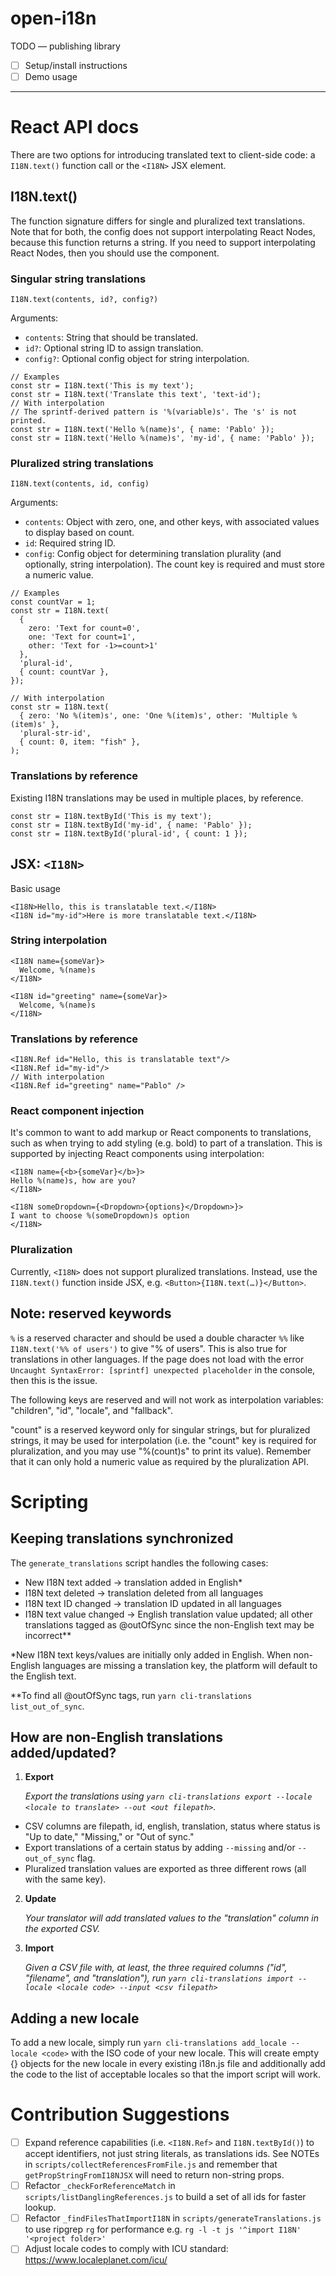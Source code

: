 # open-i18n

TODO — publishing library

- [ ] Setup/install instructions
- [ ] Demo usage

---

# React API docs

There are two options for introducing translated text to client-side code: a `I18N.text()` function call or the `<I18N>` JSX element.

## I18N.text()

The function signature differs for single and pluralized text translations. Note that for both, the config does not support interpolating React Nodes, because this function returns a string. If you need to support interpolating React Nodes, then you should use the <I18N> component.

### Singular string translations

```
I18N.text(contents, id?, config?)
```

Arguments:

- `contents`: String that should be translated.
- `id?`: Optional string ID to assign translation.
- `config?`: Optional config object for string interpolation.

```
// Examples
const str = I18N.text('This is my text');
const str = I18N.text('Translate this text', 'text-id');
// With interpolation
// The sprintf-derived pattern is '%(variable)s'. The 's' is not printed.
const str = I18N.text('Hello %(name)s', { name: 'Pablo' });
const str = I18N.text('Hello %(name)s', 'my-id', { name: 'Pablo' });
```

### Pluralized string translations

```
I18N.text(contents, id, config)
```

Arguments:

- `contents`: Object with zero, one, and other keys, with associated values to display based on count.
- `id`: Required string ID.
- `config`: Config object for determining translation plurality (and optionally, string interpolation). The count key is required and must store a numeric value.

```
// Examples
const countVar = 1;
const str = I18N.text(
  {
    zero: 'Text for count=0',
    one: 'Text for count=1',
    other: 'Text for -1>=count>1'
  },
  'plural-id',
  { count: countVar },
});

// With interpolation
const str = I18N.text(
  { zero: 'No %(item)s', one: 'One %(item)s', other: 'Multiple %(item)s' },
  'plural-str-id',
  { count: 0, item: "fish" },
);
```

### Translations by reference

Existing I18N translations may be used in multiple places, by reference.

```
const str = I18N.textById('This is my text');
const str = I18N.textById('my-id', { name: 'Pablo' });
const str = I18N.textById('plural-id', { count: 1 });
```

## JSX: `<I18N>`

Basic usage

```
<I18N>Hello, this is translatable text.</I18N>
<I18N id="my-id">Here is more translatable text.</I18N>
```

### String interpolation

```
<I18N name={someVar}>
  Welcome, %(name)s
</I18N>

<I18N id="greeting" name={someVar}>
  Welcome, %(name)s
</I18N>
```

### Translations by reference

```
<I18N.Ref id="Hello, this is translatable text"/>
<I18N.Ref id="my-id"/>
// With interpolation
<I18N.Ref id="greeting" name="Pablo" />
```

### React component injection

It's common to want to add markup or React components to translations, such as when trying to add styling (e.g. bold) to part of a translation. This is supported by injecting React components using interpolation:

```
<I18N name={<b>{someVar}</b>}>
Hello %(name)s, how are you?
</I18N>

<I18N someDropdown={<Dropdown>{options}</Dropdown>}>
I want to choose %(someDropdown)s option
</I18N>
```

### Pluralization

Currently, `<I18N>` does not support pluralized translations. Instead, use the `I18N.text()` function inside JSX, e.g. `<Button>{I18N.text(…)}</Button>`.

## Note: reserved keywords

`%` is a reserved character and should be used a double character `%%` like `I18N.text('%% of users')` to give "% of users". This is also true for translations in other languages. If the page does not load with the error `Uncaught SyntaxError: [sprintf] unexpected placeholder` in the console, then this is the issue.

The following keys are reserved and will not work as interpolation variables: "children", "id", "locale", and "fallback".

"count" is a reserved keyword only for singular strings, but for pluralized strings, it may be used for interpolation (i.e. the "count" key is required for pluralization, and you may use "%(count)s" to print its value). Remember that it can only hold a numeric value as required by the pluralization API.

# Scripting

## Keeping translations synchronized

The `generate_translations` script handles the following cases:

- New I18N text added → translation added in English\*
- I18N text deleted → translation deleted from all languages
- I18N text ID changed → translation ID updated in all languages
- I18N text value changed → English translation value updated; all other translations tagged as @outOfSync since the non-English text may be incorrect\*\*

\*New I18N text keys/values are initially only added in English. When non-English languages are missing a translation key, the platform will default to the English text.

\*\*To find all @outOfSync tags, run `yarn cli-translations list_out_of_sync`.

## How are non-English translations added/updated?

1. **Export**

   _Export the translations using `yarn cli-translations export --locale <locale to translate> --out <out filepath>`._

- CSV columns are filepath, id, english, translation, status where status is "Up to date," "Missing," or "Out of sync."
- Export translations of a certain status by adding `--missing` and/or `--out_of_sync` flag.
- Pluralized translation values are exported as three different rows (all with the same key).

2. **Update**

   _Your translator will add translated values to the "translation" column in the exported CSV._

3. **Import**

   _Given a CSV file with, at least, the three required columns ("id", "filename", and "translation"), run `yarn cli-translations import --locale <locale code> --input <csv filepath>`_

## Adding a new locale

To add a new locale, simply run `yarn cli-translations add_locale --locale <code>` with the ISO code of your new locale. This will create empty {} objects for the new locale in every existing i18n.js file and additionally add the code to the list of acceptable locales so that the import script will work.

# Contribution Suggestions

- [ ] Expand reference capabilities (i.e. `<I18N.Ref>` and `I18N.textById()`) to accept identifiers, not just string literals, as translations ids. See NOTEs in `scripts/collectReferencesFromFile.js` and remember that `getPropStringFromI18NJSX` will need to return non-string props.
- [ ] Refactor `_checkForReferenceMatch` in `scripts/listDanglingReferences.js` to build a set of all ids for faster lookup.
- [ ] Refactor `_findFilesThatImportI18N` in `scripts/generateTranslations.js` to use ripgrep `rg` for performance e.g. `rg -l -t js '^import I18N' '<project folder>'`
- [ ] Adjust locale codes to comply with ICU standard: https://www.localeplanet.com/icu/
